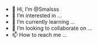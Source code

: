- 👋 Hi, I’m @Smalsss
- 👀 I’m interested in ...
- 🌱 I’m currently learning ...
- 💞️ I’m looking to collaborate on ...
- 📫 How to reach me ...

<!---
Smalsss/Smalsss is a ✨ special ✨ repository because its `README.md` (this file) appears on your GitHub profile.
You can click the Preview link to take a look at your changes.
--->
